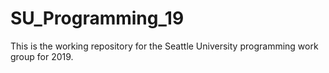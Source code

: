 # SU_Programming_19
This is the working repository for the Seattle University programming work group for 2019.
